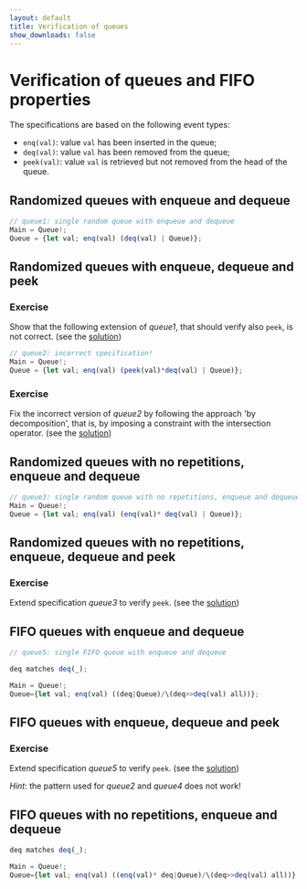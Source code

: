 ```yaml
---
layout: default
title: Verification of queues 
show_downloads: false
---
```

# Verification of queues and FIFO properties

The specifications are based on the following event types:
* `enq(val)`: value `val` has been inserted in the queue;
* `deq(val)`: value `val` has been removed from the queue;
* `peek(val)`: value `val` is retrieved but not removed from the head of the queue.

## Randomized queues with enqueue and dequeue

```js
// queue1: single random queue with enqueue and dequeue 
Main = Queue!; 
Queue = {let val; enq(val) (deq(val) | Queue)}; 
```

## Randomized queues with enqueue, dequeue and peek

### Exercise
Show that the following extension of *queue1*, that should verify also `peek`, is not correct. (see the [solution](solution-queue1.md))

```js
// queue2: incorrect specification!
Main = Queue!; 
Queue = {let val; enq(val) (peek(val)*deq(val) | Queue)}; 
 ```

### Exercise
Fix the incorrect version of *queue2* by following the approach 'by decomposition', that is, by imposing a constraint with the intersection operator.
(see the [solution](solution-queue2.md))


## Randomized queues with no repetitions, enqueue and dequeue 

```js
// queue3: single random queue with no repetitions, enqueue and dequeue
Main = Queue!; 
Queue = {let val; enq(val) (enq(val)* deq(val) | Queue)}; 
```

## Randomized queues with no repetitions, enqueue, dequeue and peek 

### Exercise
Extend specification *queue3* to verify `peek`.
(see the [solution](solution-queue3.md))

## FIFO queues with enqueue and dequeue 

```js
// queue5: single FIFO queue with enqueue and dequeue 

deq matches deq(_);

Main = Queue!; 
Queue={let val; enq(val) ((deq|Queue)/\(deq>>deq(val) all))};
```

## FIFO queues with enqueue, dequeue and peek

### Exercise
Extend specification *queue5* to verify `peek`. (see the [solution](solution-queue4.md))

*Hint*: the pattern used for *queue2* and *queue4*  does not work!


## FIFO queues with no repetitions, enqueue and dequeue 

```js
deq matches deq(_);

Main = Queue!; 
Queue={let val; enq(val) ((enq(val)* deq|Queue)/\(deq>>deq(val) all))};
```

